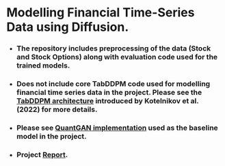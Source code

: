 # Modelling Financial Time-Series Data using Diffusion.
* ### The repository includes preprocessing of the data (Stock and Stock Options) along with evaluation code used for the trained models.
* ### Does not include core TabDDPM code used for modelling financial time series data in the project. Please see the [TabDDPM architecture](https://github.com/yandex-research/tab-ddpm) introduced by Kotelnikov et al.(2022) for more details. 
* ### Please see [QuantGAN implementation](https://github.com/sam-dedge/temporalCN) used as the baseline model in the project.
* ### Project [Report](https://sam-dedge.github.io/sim-stock-options/ModelingFinancialTime-SeriesUsingDiffusion.pdf).
